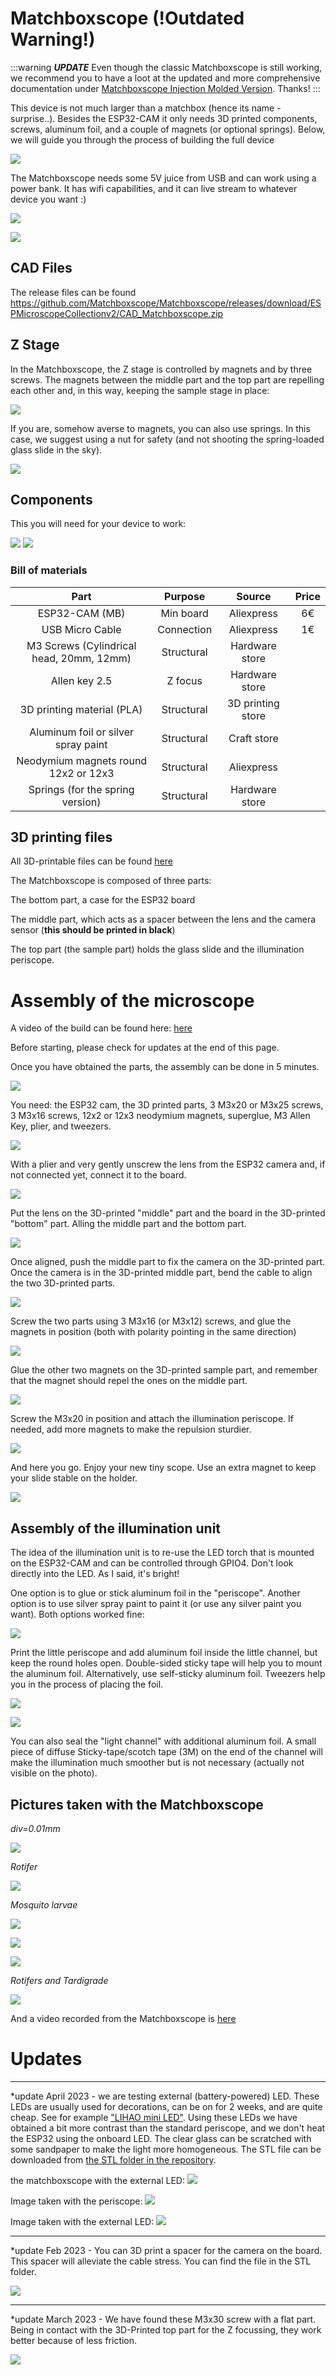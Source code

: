 # Matchboxscope (!Outdated Warning!)

:::warning
***UPDATE*** Even though the classic Matchboxscope is still working, we recommend you to have a loot at the updated and more comprehensive documentation under [Matchboxscope Injection Molded Version](../Matchboxscope_IM.md). Thanks!
:::



This device is not much larger than a matchbox (hence its name - surprise..). Besides the ESP32-CAM it only needs 3D printed components, screws, aluminum foil, and a couple of magnets (or optional springs).
Below, we will guide you through the process of building the full device

![](IMAGES/matchboxscope/IMG_20220328_133003.jpg)

The Matchboxscope needs some 5V juice from USB and can work using a power bank. It has wifi capabilities, and it can live stream to whatever device you want :)

![](IMAGES/matchboxscope/Roti.gif)

![](IMAGES/matchboxscope/lice.gif)

## CAD Files

The release files can be found https://github.com/Matchboxscope/Matchboxscope/releases/download/ESPMicroscopeCollectionv2/CAD_Matchboxscope.zip


## Z Stage

In the Matchboxscope, the Z stage is controlled by magnets and by three screws. The magnets between the middle part and the top part are repelling each other and, in this way, keeping the sample stage in place:

![](IMAGES/matchboxscope/Zstage.gif)

If you are, somehow averse to magnets, you can also use springs. In this case, we suggest using a nut for safety (and not shooting the spring-loaded glass slide in the sky).

![](IMAGES/matchboxscope/spring.jpeg)

## Components

This you will need for your device to work:

![](IMAGES/matchboxscope/render2.png)
![](IMAGES/matchboxscope/render1.png)


### Bill of materials

Part |  Purpose | Source | Price |
:----------------:|:------------:|:----------------:|:------------:
ESP32-CAM (MB) | Min board| Aliexpress | 6€
USB Micro Cable |Connection|Aliexpress| 1€
M3 Screws (Cylindrical head, 20mm, 12mm)|Structural|Hardware store|
Allen key 2.5 |Z focus|Hardware store|
3D printing material (PLA) |Structural|3D printing store|
Aluminum foil or silver spray paint |Structural|Craft store|
Neodymium magnets round 12x2 or 12x3|Structural|Aliexpress|
Springs (for the spring version) |Structural|Hardware store|



## 3D printing files

All 3D-printable files can be found [here](https://github.com/Matchboxscope/Matchboxscope/tree/master/STL/Matchboxscope)

The Matchboxscope is composed of three parts:

The bottom part, a case for the ESP32 board

The middle part, which acts as a spacer between the lens and the camera sensor
(**this should be printed in black**)

The top part (the sample part) holds the glass slide and the illumination periscope.


# Assembly of the microscope

A video of the build can be found here: [here](https://www.youtube.com/watch?v=iw_hoDRlnpg)  

Before starting, please check for updates at the end of this page.

Once you have obtained the parts, the assembly can be done in 5 minutes.

![](IMAGES/matchboxscope/guidev1001.jpeg)

You need: the ESP32 cam, the 3D printed parts, 3 M3x20 or M3x25 screws, 3 M3x16 screws, 12x2 or 12x3 neodymium magnets, superglue, M3 Allen Key, plier, and tweezers.

![](IMAGES/matchboxscope/guidev1002.jpeg)

With a plier and very gently unscrew the lens from the ESP32 camera and, if not connected yet, connect it to the board.

![](IMAGES/matchboxscope/guidev1003.jpeg)

Put the lens on the 3D-printed "middle" part and the board in the 3D-printed "bottom" part. Alling the middle part and the bottom part.

![](IMAGES/matchboxscope/guidev1004.jpeg)


Once aligned, push the middle part to fix the camera on the 3D-printed part. Once the camera is in the 3D-printed middle part, bend the cable to align the two 3D-printed parts.

![](IMAGES/matchboxscope/guidev1005.jpeg)

Screw the two parts using 3 M3x16 (or M3x12) screws, and glue the magnets in position (both with polarity pointing in the same direction)

![](IMAGES/matchboxscope/guidev1006.jpeg)


Glue the other two magnets on the 3D-printed sample part, and remember that the magnet should repel the ones on the middle part.

![](IMAGES/matchboxscope/guidev1007.jpeg)

Screw the M3x20 in position and attach the illumination periscope. If needed, add more magnets to make the repulsion sturdier.

![](IMAGES/matchboxscope/guidev1008.jpeg)

And here you go. Enjoy your new tiny scope. Use an extra magnet to keep your slide stable on the holder.

![](IMAGES/matchboxscope/powerbank.jpg)

## Assembly of the illumination unit

The idea of the illumination unit is to re-use the LED torch that is mounted on the ESP32-CAM and can be controlled through GPIO4. Don't look directly into the LED. As I said, it's bright!

One option is to glue or stick aluminum foil in the "periscope". Another option is to use silver spray paint to paint it (or use any silver paint you want). Both options worked fine:

![](IMAGES/matchboxscope/periscope.jpeg)

Print the little periscope and add aluminum foil inside the little channel, but keep the round holes open. Double-sided sticky tape will help you to mount the aluminum foil. Alternatively, use self-sticky aluminum foil. Tweezers help you in the process of placing the foil.

![](IMAGES/matchboxscope/IMG_20220329_093734.jpg)

![](IMAGES/matchboxscope/IMG_20220329_093902.jpg)

You can also seal the "light channel" with additional aluminum foil. A small piece of diffuse Sticky-tape/scotch tape (3M) on the end of the channel will make the illumination much smoother but is not necessary (actually not visible on the photo).

## Pictures taken with the Matchboxscope

*div=0.01mm*

![](IMAGES/matchboxscope/example1.jpg)

*Rotifer*

![](IMAGES/matchboxscope/example2.jpg)

*Mosquito larvae*

![](IMAGES/matchboxscope/example3.jpg)

![](IMAGES/matchboxscope/example4.jpg)

![](IMAGES/matchboxscope/example5.jpg)

*Rotifers and Tardigrade*

![](IMAGES/matchboxscope/example6.jpg)

And a video recorded from the Matchboxscope is [here](https://www.youtube.com/watch?v=x27QPLMVoFQ)


# Updates

________________________
*update April 2023 - we are testing external (battery-powered) LED. These LEDs are usually used for decorations, can be on for 2 weeks, and are quite cheap. See for example ["LIHAO mini LED"](https://www.amazon.nl/LIHAO-mini-ledlampjes-lantaarns-batterijen-waterdicht/dp/B01FF07XFE).
Using these LEDs we have obtained a bit more contrast than the standard periscope, and we don't heat the ESP32 using the onboard LED. The clear glass can be scratched with some sandpaper to make the light more homogeneous.
The STL file can be downloaded from [the STL folder in the repository](https://github.com/Matchboxscope/Matchboxscope/blob/master/STL/Matchboxscope/Matchboxscope_VCM_v1_Matchboxscope_Lightperiscope_externalLED12mm_v3.stl).


the matchboxscope with the external LED:
![](IMAGES/matchboxscope/extLED.jpg)

Image taken with the periscope:
![](IMAGES/matchboxscope/extLED1.JPG)

Image taken with the external LED:
![](IMAGES/matchboxscope/extLED2.JPG)

________________________
*update Feb 2023 - You can 3D print a spacer for the camera on the board. This spacer will alleviate the cable stress. You can find the file in the STL folder.

![](IMAGES/matchboxscope/guidev1003_b.jpeg)

________________________
*update March 2023 - We have found these M3x30 screw with a flat part. Being in contact with the 3D-Printed top part for the Z focussing, they work better because of less friction.

![](IMAGES/matchboxscope/guidev_update01.jpeg)
